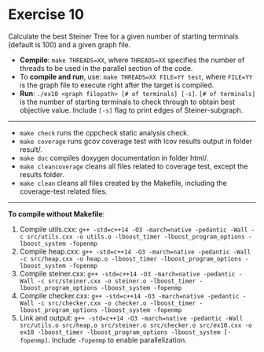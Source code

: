 # Exercise 10
Calculate the best Steiner Tree for a given number of starting terminals (default is 100) and a given graph file.

* **Compile**: `make THREADS=XX`, where `THREADS=XX` specifies the number of threads to be used in the parallel section of the code.
* To **compile and run**, use: `make THREADS=XX FILE=YY test`, where `FILE=YY` is the graph file to execute right after the target is compiled.
* **Run**: `./ex10 <graph filepath> [# of terminals] [-s]`. `[# of terminals]` is the number of starting terminals to check through to obtain best objective value. Include `[-s]` flag to print edges of Steiner-subgraph.

***

* `make check` runs the cppcheck static analysis check.
* `make coverage` runs gcov coverage test with lcov results output in folder result/.
* `make doc` compiles doxygen documentation in folder html/.
* `make cleancoverage` cleans all files related to coverage test, except the results folder.
* `make clean` cleans all files created by the Makefile, including the coverage-test related files.

***

**To compile without Makefile**: 
  1. Compile utils.cxx: `g++ -std=c++14 -O3 -march=native -pedantic -Wall -c src/utils.cxx -o utils.o -lboost_timer -lboost_program_options -lboost_system -fopenmp`
  2. Compile heap.cxx: `g++ -std=c++14 -O3 -march=native -pedantic -Wall -c src/heap.cxx -o heap.o -lboost_timer -lboost_program_options -lboost_system -fopenmp`
  3. Compile steiner.cxx: `g++ -std=c++14 -O3 -march=native -pedantic -Wall -c src/steiner.cxx -o steiner.o -lboost_timer -lboost_program_options -lboost_system -fopenmp`
  4. Compile checker.cxx: `g++ -std=c++14 -O3 -march=native -pedantic -Wall -c src/checker.cxx -o checker.o -lboost_timer -lboost_program_options -lboost_system -fopenmp`
  5. Link and output: `g++ -std=c++14 -O3 -march=native -pedantic -Wall src/utils.o src/heap.o src/steiner.o src/checker.o src/ex10.cxx -o ex10 -lboost_timer -lboost_program_options -lboost_system [-fopenmp]`. Include  `-fopenmp` to enable parallelization.